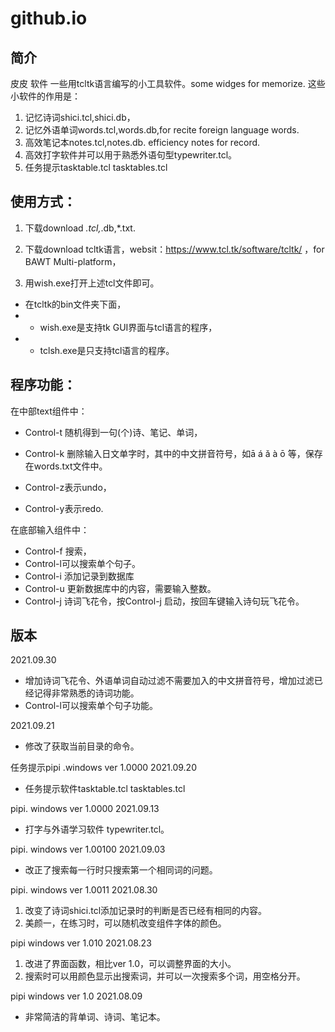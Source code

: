 # github.io
## 简介
皮皮 软件
一些用tcltk语言编写的小工具软件。some widges for memorize.
这些小软件的作用是：
1. 记忆诗词shici.tcl,shici.db，
2. 记忆外语单词words.tcl,words.db,for recite foreign language words.
3. 高效笔记本notes.tcl,notes.db. efficiency notes for record.
4. 高效打字软件并可以用于熟悉外语句型typewriter.tcl。
5. 任务提示tasktable.tcl tasktables.tcl 


## 使用方式：
1. 下载download *.tcl,*.db,*.txt.

2. 下载download tcltk语言，websit：https://www.tcl.tk/software/tcltk/ ，for BAWT Multi-platform，
3. 用wish.exe打开上述tcl文件即可。
- 在tcltk的bin文件夹下面，
- - wish.exe是支持tk GUI界面与tcl语言的程序，
- - tclsh.exe是只支持tcl语言的程序。


## 程序功能：
在中部text组件中：
- Control-t 随机得到一句(个)诗、笔记、单词，
- Control-k 删除输入日文单字时，其中的中文拼音符号，如ā á ǎ à ō 等，保存在words.txt文件中。

- Control-z表示undo，
- Control-y表示redo.

在底部输入组件中：
- Control-f 搜索，
- Control-l可以搜索单个句子。
- Control-i 添加记录到数据库
- Control-u 更新数据库中的内容，需要输入整数。
- Control-j 诗词飞花令，按Control-j 启动，按回车键输入诗句玩飞花令。



## 版本
2021.09.30
- 增加诗词飞花令、外语单词自动过滤不需要加入的中文拼音符号，增加过滤已经记得非常熟悉的诗词功能。
- Control-l可以搜索单个句子功能。


2021.09.21
- 修改了获取当前目录的命令。

任务提示pipi .windows ver 1.0000 2021.09.20
- 任务提示软件tasktable.tcl tasktables.tcl 

pipi. windows ver 1.0000 2021.09.13
- 打字与外语学习软件 typewriter.tcl。

pipi. windows ver 1.00100 2021.09.03
- 改正了搜索每一行时只搜索第一个相同词的问题。

pipi. windows ver 1.0011 2021.08.30
1. 改变了诗词shici.tcl添加记录时的判断是否已经有相同的内容。
2. 美颜一，在练习时，可以随机改变组件字体的颜色。

pipi  windows ver 1.010 2021.08.23
1. 改进了界面函数，相比ver 1.0，可以调整界面的大小。
2. 搜索时可以用颜色显示出搜索词，并可以一次搜索多个词，用空格分开。

pipi  windows ver 1.0 2021.08.09
- 非常简洁的背单词、诗词、笔记本。
